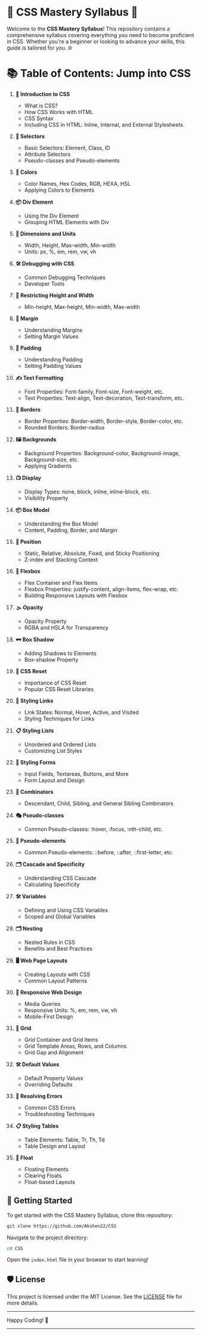 # 🌟 CSS Mastery Syllabus 🌟

Welcome to the **CSS Mastery Syllabus**! This repository contains a comprehensive syllabus covering everything you need to become proficient in CSS. Whether you're a beginner or looking to advance your skills, this guide is tailored for you. 🌐

# 📚 Table of Contents: Jump into CSS

1. **📖 Introduction to CSS**
   - What is CSS?
   - How CSS Works with HTML
   - CSS Syntax
   - Including CSS in HTML: Inline, Internal, and External Stylesheets

2. **🎯 Selectors**
   - Basic Selectors: Element, Class, ID
   - Attribute Selectors
   - Pseudo-classes and Pseudo-elements

3. **🎨 Colors**
   - Color Names, Hex Codes, RGB, HEXA, HSL
   - Applying Colors to Elements

4. **📦 Div Element**
   - Using the Div Element
   - Grouping HTML Elements with Div

5. **📏 Dimensions and Units**
   - Width, Height, Max-width, Min-width
   - Units: px, %, em, rem, vw, vh

6. **🛠️ Debugging with CSS**
   - Common Debugging Techniques
   - Developer Tools

7. **📐 Restricting Height and Width**
   - Min-height, Max-height, Min-width, Max-width

8. **📏 Margin**
   - Understanding Margins
   - Setting Margin Values

9. **📏 Padding**
   - Understanding Padding
   - Setting Padding Values

10. **✍️ Text Formatting**
    - Font Properties: Font-family, Font-size, Font-weight, etc.
    - Text Properties: Text-align, Text-decoration, Text-transform, etc.

11. **🔲 Borders**
    - Border Properties: Border-width, Border-style, Border-color, etc.
    - Rounded Borders: Border-radius

12. **🖼️ Backgrounds**
    - Background Properties: Background-color, Background-image, Background-size, etc.
    - Applying Gradients

13. **📺 Display**
    - Display Types: none, block, inline, inline-block, etc.
    - Visibility Property

14. **📦 Box Model**
    - Understanding the Box Model
    - Content, Padding, Border, and Margin

15. **📍 Position**
    - Static, Relative, Absolute, Fixed, and Sticky Positioning
    - Z-index and Stacking Context

16. **📏 Flexbox**
    - Flex Container and Flex Items
    - Flexbox Properties: justify-content, align-items, flex-wrap, etc.
    - Building Responsive Layouts with Flexbox

17. **🌫️ Opacity**
    - Opacity Property
    - RGBA and HSLA for Transparency

18. **🕶️ Box Shadow**
    - Adding Shadows to Elements
    - Box-shadow Property

19. **🧹 CSS Reset**
    - Importance of CSS Reset
    - Popular CSS Reset Libraries

20. **🔗 Styling Links**
    - Link States: Normal, Hover, Active, and Visited
    - Styling Techniques for Links

21. **📋 Styling Lists**
    - Unordered and Ordered Lists
    - Customizing List Styles

22. **📝 Styling Forms**
    - Input Fields, Textareas, Buttons, and More
    - Form Layout and Design

23. **🧩 Combinators**
    - Descendant, Child, Sibling, and General Sibling Combinators

24. **🎭 Pseudo-classes**
    - Common Pseudo-classes: :hover, :focus, :nth-child, etc.

25. **🎨 Pseudo-elements**
    - Common Pseudo-elements: ::before, ::after, ::first-letter, etc.

26. **🗂️ Cascade and Specificity**
    - Understanding CSS Cascade
    - Calculating Specificity

27. **🛠️ Variables**
    - Defining and Using CSS Variables
    - Scoped and Global Variables

28. **🗂️ Nesting**
    - Nested Rules in CSS
    - Benefits and Best Practices

29. **🖥️ Web Page Layouts**
    - Creating Layouts with CSS
    - Common Layout Patterns

30. **📱 Responsive Web Design**
    - Media Queries
    - Responsive Units: %, em, rem, vw, vh
    - Mobile-First Design

31. **📐 Grid**
    - Grid Container and Grid Items
    - Grid Template Areas, Rows, and Columns
    - Grid Gap and Alignment

32. **🛠️ Default Values**
    - Default Property Values
    - Overriding Defaults

33. **🚫 Resolving Errors**
    - Common CSS Errors
    - Troubleshooting Techniques

34. **📋 Styling Tables**
    - Table Elements: Table, Tr, Th, Td
    - Table Design and Layout

35. **🌊 Float**
    - Floating Elements
    - Clearing Floats
    - Float-based Layouts

## 🔗 Getting Started
To get started with the CSS Mastery Syllabus, clone this repository:

```bash
git clone https://github.com/Akshen22/CSS
```

Navigate to the project directory:

```bash
cd CSS
```

Open the `index.html` file in your browser to start learning!

## 🛡️ License
This project is licensed under the MIT License. See the [LICENSE](LICENSE) file for more details.

---

Happy Coding! 🎉

---
